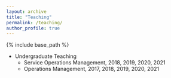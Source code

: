 ```yaml
---
layout: archive
title: "Teaching"
permalink: /teaching/
author_profile: true
---
```


{% include base_path %}

* Undergraduate Teaching
	* Service Operations Management, 2018, 2019, 2020, 2021 
	* Operations Management, 2017, 2018, 2019, 2020, 2021